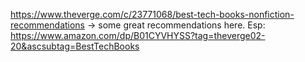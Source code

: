 
https://www.theverge.com/c/23771068/best-tech-books-nonfiction-recommendations -> some great recommendations here. Esp: https://www.amazon.com/dp/B01CYVHYSS?tag=theverge02-20&ascsubtag=BestTechBooks
